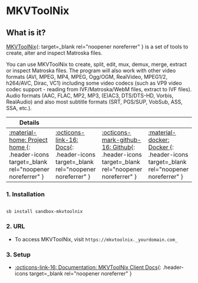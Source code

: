 # MKVToolNix

## What is it?

[MKVToolNix](https://mkvtoolnix.download){: target=_blank rel="noopener noreferrer" } is a set of tools to create, alter and inspect Matroska files.

You can use MKVToolNix to create, split, edit, mux, demux, merge, extract or inspect Matroska files. The program will also work with other video formats (AVI, MPEG, MP4, MPEG, Ogg/OGM, RealVideo, MPEG1/2, h264/AVC, Dirac, VC1) including some video codecs (such as VP9 video codec support - reading from IVF/Matroska/WebM files, extract to IVF files). Audio formats (AAC, FLAC, MP2, MP3, (E)AC3, DTS/DTS-HD, Vorbis, RealAudio) and also most subtitle formats (SRT, PGS/SUP, VobSub, ASS, SSA, etc.).

| Details     |             |             |             |
|-------------|-------------|-------------|-------------|
| [:material-home: Project home ](https://mkvtoolnix.download){: .header-icons target=_blank rel="noopener noreferrer" } | [:octicons-link-16: Docs](https://mkvtoolnix.download/docs.html){: .header-icons target=_blank rel="noopener noreferrer" } | [:octicons-mark-github-16: Github](https://github.com/jlesage/docker-mkvtoolnix){: .header-icons target=_blank rel="noopener noreferrer" } | [:material-docker: Docker ](https://hub.docker.com/r/jlesage/mkvtoolnix){: .header-icons target=_blank rel="noopener noreferrer" }|


### 1. Installation

``` shell

sb install sandbox-mkvtoolnix

```

### 2. URL

- To access MKVToolNix, visit `https://mkvtoolnix._yourdomain.com_`

### 3. Setup

- [:octicons-link-16: Documentation: MKVToolNix Client Docs](https://mkvtoolnix.download/docs.html){: .header-icons target=_blank rel="noopener noreferrer" }
